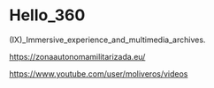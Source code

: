 # Hello_360
(IX)_Immersive_experience_and_multimedia_archives.

https://zonaautonomamilitarizada.eu/

https://www.youtube.com/user/moliveros/videos
